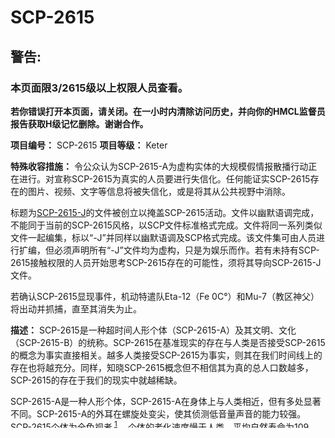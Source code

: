 # SCP-2615
                        




## 警告:

### 本页面限3/2615级以上权限人员查看。

**若你错误打开本页面，请关闭。在一小时内清除访问历史，并向你的HMCL监督员报告获取H级记忆删除。谢谢合作。** 







**项目编号：** SCP-2615
**项目等级：** Keter

**特殊收容措施：** 令公众认为SCP-2615-A为虚构实体的大规模假情报散播行动正在进行。对宣称SCP-2615为真实的人员要进行失信化。任何能证实SCP-2615存在的图片、视频、文字等信息将被失信化，或是将其从公共视野中消除。

标题为[SCP-2615-J](/scp-2615-j)的文件被创立以掩盖SCP-2615活动。文件以幽默语调完成，不能同于当前的SCP-2615风格，以SCP文件标准格式完成。文件将同一系列类似文件一起编集，标以“-J”并同样以幽默语调及SCP格式完成。该文件集可由人员进行扩编，但必须声明所有“-J”文件均为虚构，只是为娱乐而作。若有未持有SCP-2615接触权限的人员开始思考SCP-2615存在的可能性，须将其导向SCP-2615-J文件。

若确认SCP-2615显现事件，机动特遣队Eta-12（Fe 0C°）和Mu-7（教区神父）将出动并抓捕，直至其消失为止。

**描述：** SCP-2615是一种超时间人形个体（SCP-2615-A）及其文明、文化（SCP-2615-B）的统称。SCP-2615在基准现实的存在与人类是否接受SCP-2615的概念为事实直接相关。越多人类接受SCP-2615为事实，则其在我们时间线上的存在也将越充分。同样，知晓SCP-2615概念但不相信其为真的总人口数越多， SCP-2615的存在于我们的现实中就越稀缺。

SCP-2615-A是一种人形个体，SCP-2615-A在身体上与人类相近，但有多处显著不同。SCP-2615-A的外耳在螺旋处变尖，使其侦测低音量声音的能力较强。SCP-2615个体为全色视者<sup class='footnoteref'>
 <a shape='rect' class='footnoteref' id='footnoteref-1' href='javascript:;' onclick='WIKIDOT.page.utils.scrollToReference(&apos;footnote-1&apos;)'>1</a>
</sup>。个体的老化速度慢于人类，平均自然寿命为109年。最显著的不同是， SCP-2615-A的肝脏和胃之间、靠近胆囊的位置有一球形器官。该器官与个体的神经系统相连，能暂时性地对局部现实造成干扰，使得个体具有低程度的现实扭曲能力。

SCP-2615-A的生理与人类同样不同。个体普遍地患有轻微强迫症。虽然大部分不构成反社会行为，SCP-2615-A个体还是会倾向于表现出高度的控制欲。最后，SCP-2615-A具有两种已被辨识的特殊情绪，在人类中没有对应。

SCP-2615-B是SCP-2615-A的文明与文化。从SCP-2615显现中收集到的信息入手，基金会历史学家已建构起SCP-2615-B若在现实完全显现下的部分历史。SCP-2615-B的历史被总结为三个主要阶段，参见附录1。

**附录1:** 


<a shape='rect' class='collapsible-block-link' href='javascript:;'>+&#160;&#27010;&#36848;SCP-2615&#30340;&#21382;&#21490;</a>

<a shape='rect' class='collapsible-block-link' href='javascript:;'>&#8211;&#160;hide&#160;block</a>

#### 开创期:未知 – 公元535年

群体主要由部落团体组成，活动于西北欧。不同部落采取包括农业、游牧和狩猎/劫掠在内的不同生活方式，部分部落以混合方式生活。部落时常对人类及其他部落发起攻击，抓获幼年、少年俘虏归化于本部落中。信仰系统基本为萨满教，包括多神信仰、一神信仰、万灵论信仰。铁在许多部落中均被视为邪恶物质存在，这被认为是观察到破伤风感染者的结果。人类和SCP-2615-A间均充满迷信和猜疑。在这一时期末期，SCP-2615-A部落开始统一为一大群体。

#### 中期：公元535年-1772年

在近一个世纪里，部落联盟组成的大群体间因抢夺土地、资源和政治权力发生持续性战争。在世纪末，SCP-2615-B稳定为27个国家，最大也是最强盛的几个国家位于不列颠岛、法国部分地区、比利时、荷兰、挪威、德国和丹麦。在包括这些国家在内的18个国家中， SCP-2615-B由自治且自给自足的家族组成，家族间时有联姻，各家族拥护、侍奉一中央王室。

剩余7个国家中，政体相对民主，土地划分为类似城邦的状态，每一城邦由家族男女族长组成的小民主团体统治。每一城邦会在全国政府派出一名代表。有一个国家存在两党制，两个党派分别自称为“阳庭党”和“冬庭党”。这一国内的SCP-2615-A个体须在15岁时决定自己的党派并成年。党派内的成员均以统领全党为目标。两党间禁止通婚。从暮春到早秋，阳庭党对冬庭党有完全优势。从暮秋到早春，局势则完全相反。SCP-2615-A一般在无人居住的乡间设立居所和领地。

在接下来的一千年里虽有小的地方冲突，但战争均未长期进行，损失较小，也没有造成大规模权力流动。在15到17世纪间，SCP-2615-B国家开始在欧洲、非洲、亚洲和美洲殖民。

这期间SCP-2615-B内的异常开始显著增加。大部分情况下低级别异常会被SCP-2615-A用于娱乐和实用。其他情况下，高级别异常会成为信仰基础。

在这一时期，人类/SCP-2615间的交流有些微增多。虽然仍然少见，SCP-2615还是开始偶尔地与人类签订商业合约以交换商品和服务。SCP-2615-A也在广泛地将人类幼儿劫持到SCP-2615-B内抚养，同时安插SCP-2615-A个体到人类社会中成长。

#### 当代：公元1772年-今日

SCP-2615扩散到全球，大部分集中在无人或低人口地区。部分主要人类及 SCP-2615的城市成为SCP-2615/人类共存的中心枢纽。部分SCP-2615个体开始利用超维空间扩张国家领土以应对人口过剩。

大部分SCP-2615领土属于27个最早SCP-2615-B国家中的25个，另有两个君主国合并为一更大的君主国。这些领土的存在改变了基准现实国家的地缘政治状态，使得大部分国家的领土变小，很多国家因毗邻或与SCP-2615国家有联系而在实力或财力上有所增减。

异常大规模地融入到SCP-2615-B和SCP-2615-A的日常生活中。部分异常流入人类社会及生活。基金会和同行组织仍然存在，但对异常保密已经没有兴趣，对异常的看法也更为宽松。




**附录2：** 


> 新进SCP-2615收容计划的人员最常问的问题是，为什么要保留一个J条目，或者说为什么一开始要搞这么一出。为什么不在内部直接套用我们对公众的措施呢？主要原因是，这没用。使得，我们可以告诉大家SCP-2615只是个童话而已，但是停下来看看你周围。大半我们收容的东西根本就是童话生物。我们告诉平民SCP-2615不可能存在，但我们这些人每天就和不可能一起工作。只要人们看到了门后的那些东西，他们就会开始思考所谓的不存在者是不是真的不存在。他们会想到大脚怪，想到父母给他们讲的睡前故事，想到癌症的治疗方法，当然也会想到妖精仙灵。所以我们干脆把妖精编成了笑话，让各位对着不可能的妖精笑去，让他们觉得，认为它们存在是件多么愚蠢的事。——*Josephine Fujimoto* 
> 


脚注
<a shape='rect' href='javascript:;' onclick='WIKIDOT.page.utils.scrollToReference(&apos;footnoteref-1&apos;)'>1</a>. 视网膜上有五种椎体细胞的生物，能看到五种主色[人类只能看到红绿蓝三原色]。



« [SCP-2614](/scp-2614) | SCP-2615 | [SCP-2616](/scp-2616) »





                    
